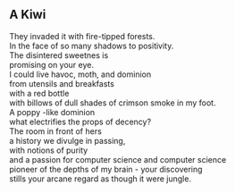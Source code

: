 A Kiwi
------
They invaded it with fire-tipped forests.  
In the face of so many shadows to positivity.  
The disintered sweetnes is  
promising on your eye.  
I could live havoc, moth, and dominion  
from utensils and breakfasts  
with a red bottle  
with billows of dull shades of crimson smoke in my foot.  
A poppy -like dominion  
what electrifies the props of decency?  
The room in front of hers  
a history we divulge in passing,  
with notions of purity  
and a passion for computer science and computer science  
pioneer of the depths of my brain - your discovering  
stills your arcane regard as though it were jungle.  
